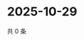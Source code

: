 # 2025-10-29

共 0 条

<!-- BEGIN ZHIHUVIDEO -->
<!-- 最后更新时间 Wed Oct 29 2025 03:09:25 GMT+0800 (China Standard Time) -->

<!-- END ZHIHUVIDEO -->
